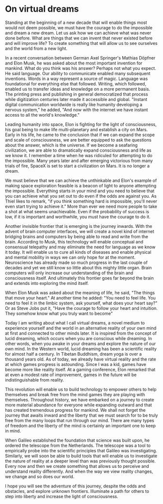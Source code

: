 # On virtual dreams

Standing at the beginning of a new decade that will enable things most would not deem possible, we must have the courage to do the impossible and dream a new dream. Let us ask how we can achieve what was never done before. What are things that we can invent that never existed before and will improve life? To create something that will allow us to see ourselves and the world from a new light.

In a recent conversation between German Axel Springer's Mathias Döpfner and Elon Musk, he was asked about the most important invention for mankind. What do you think was his answer? Perhaps not what you expect. He said language. Our ability to communicate enabled many subsequent inventions. Words in a way represent a source of magic. Language was foundational for everything else that followed. Writing, which followed, enabled us to transfer ideas and knowledge on a more permanent basis. The printing press and publishing in general democratized that process while digitization centuries later made it accessible and global. "Instant digital communication worldwide is really like humanity developing a nervous system," he added, "And now with the internet we have instant access to all the world's knowledge." 

Leading humanity into space, Elon is fighting for the light of consciousness, his goal being to make life multi-planetary and establish a city on Mars. Early in his life, he came to the conclusion that if we can expand the scope and scale of consciousness, we are better equipped to ask the questions about the answer, which is the universe. If we become a seafaring civilization, we are able to dramatically expand consciousness and life as we know it. I remember a time when he was ridiculed for attempting to do the impossible. Many years later and after emerging victorious from many trials of fire, SpaceX is set to start a civilization on Mars. It is no longer a dream. 

We must believe that we can achieve the unthinkable and Elon's example of making space exploration feasible is a beacon of light to anyone attempting the impossible. Everything starts in your mind and you need to believe that you can achieve what you set out to do even if the odds are against you. As Thiel likes to remark, "if you think something hard is impossible, you'll never even start trying to achieve it." More than ever we need more people to take a shot at what seems unachievable. Even if the probability of success is low, if it is important and worthwhile, you must have the courage to do it.

Another invisible frontier that is emerging is the journey inwards. With the advent of brain computer interfaces, we will create a novel kind of internet bridging brains and computers by being able to read and write from the brain. According to Musk, this technology will enable conceptual and consensual telepathy and may eliminate the need for language as we know it today. It will enable us to cure all kinds of diseases and enable physical and mental mobility in ways we can only hope for at the moment. Neuroscience has already made so much progress in the last couple of decades and yet we still know so little about this mighty little organ. Brain computers will only increase our understanding of the brain and consciousness itself. And ultimately this frontier goes far beyond the brain and extends into exploring the mind itself. 

When Elon Musk was asked about the meaning of life, he said, "The things that move your heart." At another time he added: "You need to feel life. You need to feel it in the limbic system, ask yourself, what does your heart say?" Or as Steve Jobs put it, "Have the courage to follow your heart and intuition. They somehow know what you truly want to become"

Today I am writing about what I call virtual dreams, a novel medium to experience yourself and the world in an alternative reality of your own mind at first and connected to other minds later. It is inspired from the concept of lucid dreaming, which occurs when you are conscious while dreaming. In other words, when you awake in your dreams and explore the nature of our own mind. In the Western world, lucid dreaming has been a scientific reality for almost half a century. In Tibetan Buddhism, dream yoga is over a thousand years old. As of today, we already have virtual reality and the rate at which games progress is astounding. Since I was a kid, games have become more like reality itself. At a gaming conference, Elon remarked that at even a modest rate of improvement, games in the future will be indistinguishable from reality. 

This revolution will enable us to build technology to empower others to help themselves and break free from the mind games they are playing with themselves. Throughout history, we have embarked on a journey to create more material abundance for everyone while expanding outward and that has created tremendous progress for mankind. We shall not forget the journey that awaits inward and the liberty that we must search for to be truly free from the many loops that run through our mind. There are many types of freedom and the liberty of the mind is certainly an important one to keep in mind.

When Galileo established the foundation that science was built upon, he ordered the telescope from the Netherlands. The telescope was a tool to empirically probe into the scientific principles that Galileo was investigating. Similarly, we will soon be able to build tools that will enable us to investigate the nature of reality at a deeper level than was previously thought possible. Every now and then we create something that allows us to perceive and understand reality differently. And when the way we view reality changes, we change and so does our world.

I hope you will see the adventure of this journey, despite the odds and obstacles, and explore unknown frontiers. Illuminate a path for others to step into liberty and increase the light of consciousness.



